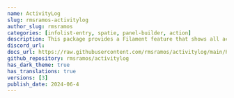 ```yaml
---
name: ActivityLog
slug: rmsramos-activitylog
author_slug: rmsramos
categories: [infolist-entry, spatie, panel-builder, action]
description: This package provides a Filament feature that shows all activity logs and a detailed view of each log created using the spatie/laravel-activitylog package. It also provides a relationship manager for related models and a timeline for easy viewing and understanding of user logs.
discord_url: 
docs_url: https://raw.githubusercontent.com/rmsramos/activitylog/main/README.md
github_repository: rmsramos/activitylog
has_dark_theme: true
has_translations: true
versions: [3]
publish_date: 2024-06-4
---
```

